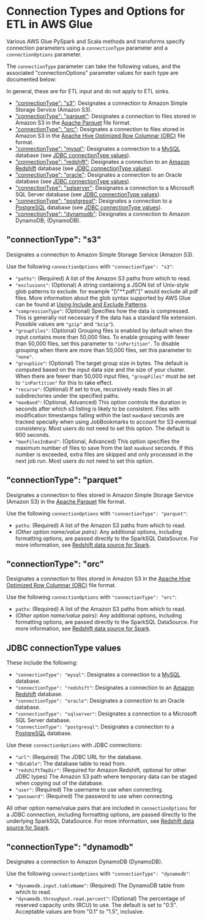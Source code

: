 # Connection Types and Options for ETL in AWS Glue<a name="aws-glue-programming-etl-connect"></a>

Various AWS Glue PySpark and Scala methods and transforms specify connection parameters using a `connectionType` parameter and a `connectionOptions` parameter\.

The `connectionType` parameter can take the following values, and the associated "connectionOptions" parameter values for each type are documented below:

In general, these are for ETL input and do not apply to ETL sinks\.
+ ["connectionType": "s3"](#aws-glue-programming-etl-connect-s3): Designates a connection to Amazon Simple Storage Service \(Amazon S3\)\.
+ ["connectionType": "parquet"](#aws-glue-programming-etl-connect-parquet): Designates a connection to files stored in Amazon S3 in the [Apache Parquet](https://parquet.apache.org/documentation/latest/) file format\.
+ ["connectionType": "orc"](#aws-glue-programming-etl-connect-orc): Designates a connection to files stored in Amazon S3 in the [Apache Hive Optimized Row Columnar \(ORC\)](https://cwiki.apache.org/confluence/display/Hive/LanguageManual+ORC) file format\.
+ ["connectionType": "mysql"](#aws-glue-programming-etl-connect-jdbc): Designates a connection to a [MySQL](https://www.mysql.com/) database \(see [JDBC connectionType values](#aws-glue-programming-etl-connect-jdbc)\)\.
+ ["connectionType": "redshift"](#aws-glue-programming-etl-connect-jdbc): Designates a connection to an [Amazon Redshift](https://aws.amazon.com/documentation/redshift/?id=docs_gateway) database \(see [JDBC connectionType values](#aws-glue-programming-etl-connect-jdbc)\)\.
+ ["connectionType": "oracle"](#aws-glue-programming-etl-connect-jdbc): Designates a connection to an Oracle database \(see [JDBC connectionType values](#aws-glue-programming-etl-connect-jdbc)\)\.
+ ["connectionType": "sqlserver"](#aws-glue-programming-etl-connect-jdbc): Designates a connection to a Microsoft SQL Server database \(see [JDBC connectionType values](#aws-glue-programming-etl-connect-jdbc)\)\.
+ ["connectionType": "postgresql"](#aws-glue-programming-etl-connect-jdbc): Designates a connection to a [PostgreSQL](https://www.postgresql.org/) database \(see [JDBC connectionType values](#aws-glue-programming-etl-connect-jdbc)\)\.
+ ["connectionType": "dynamodb"](#aws-glue-programming-etl-connect-dynamodb): Designates a connection to Amazon DynamoDB; \(DynamoDB\)\.

## "connectionType": "s3"<a name="aws-glue-programming-etl-connect-s3"></a>

Designates a connection to Amazon Simple Storage Service \(Amazon S3\)\.

Use the following `connectionOptions` with `"connectionType": "s3"`:
+ `"paths"`: \(Required\) A list of the Amazon S3 paths from which to read\.
+ `"exclusions"`: \(Optional\) A string containing a JSON list of Unix\-style glob patterns to exclude\. for example "\[\\"\*\*\.pdf\\"\]" would exclude all pdf files\. More information about the glob syntax supported by AWS Glue can be found at [Using Include and Exclude Patterns](https://docs.aws.amazon.com/glue/latest/dg/add-crawler.html#crawler-data-stores-exclude)\.
+ `"compressionType"`: \(Optional\) Specifies how the data is compressed\. This is generally not necessary if the data has a standard file extension\. Possible values are `"gzip"` and `"bzip"`\)\.
+ `"groupFiles"`: \(Optional\) Grouping files is enabled by default when the input contains more than 50,000 files\. To enable grouping with fewer than 50,000 files, set this parameter to `"inPartition"`\. To disable grouping when there are more than 50,000 files, set this parameter to `"none"`\.
+ `"groupSize"`: \(Optional\) The target group size in bytes\. The default is computed based on the input data size and the size of your cluster\. When there are fewer than 50,000 input files, `"groupFiles"` must be set to `"inPartition"` for this to take effect\.
+ `"recurse"`: \(Optional\) If set to true, recursively reads files in all subdirectories under the specified paths\.
+ `"maxBand"`: \(Optional, Advanced\) This option controls the duration in seconds after which s3 listing is likely to be consistent\. Files with modification timestamps falling within the last `maxBand` seconds are tracked specially when using JobBookmarks to account for S3 eventual consistency\. Most users do not need to set this option\. The default is 900 seconds\.
+ `"maxFilesInBand"`: \(Optional, Advanced\) This option specifies the maximum number of files to save from the last `maxBand` seconds\. If this number is exceeded, extra files are skipped and only processed in the next job run\. Most users do not need to set this option\.

## "connectionType": "parquet"<a name="aws-glue-programming-etl-connect-parquet"></a>

Designates a connection to files stored in Amazon Simple Storage Service \(Amazon S3\) in the [Apache Parquet](https://parquet.apache.org/documentation/latest/) file format\.

Use the following `connectionOptions` with `"connectionType": "parquet"`:
+ `paths`: \(Required\) A list of the Amazon S3 paths from which to read\.
+ *\(Other option name/value pairs\)*: Any additional options, including formatting options, are passed directly to the SparkSQL DataSource\. For more information, see [Redshift data source for Spark](https://github.com/databricks/spark-redshift)\.

## "connectionType": "orc"<a name="aws-glue-programming-etl-connect-orc"></a>

Designates a connection to files stored in Amazon S3 in the [Apache Hive Optimized Row Columnar \(ORC\)](https://cwiki.apache.org/confluence/display/Hive/LanguageManual+ORC) file format\.

Use the following `connectionOptions` with `"connectionType": "orc"`:
+ `paths`: \(Required\) A list of the Amazon S3 paths from which to read\.
+ *\(Other option name/value pairs\)*: Any additional options, including formatting options, are passed directly to the SparkSQL DataSource\. For more information, see [Redshift data source for Spark](https://github.com/databricks/spark-redshift)\.

## JDBC connectionType values<a name="aws-glue-programming-etl-connect-jdbc"></a>

These include the following:
+ `"connectionType": "mysql"`: Designates a connection to a [MySQL](https://www.mysql.com/) database\.
+ `"connectionType": "redshift"`: Designates a connection to an [Amazon Redshift](https://aws.amazon.com/documentation/redshift/?id=docs_gateway) database\.
+ `"connectionType": "oracle"`: Designates a connection to an Oracle database\.
+ `"connectionType": "sqlserver"`: Designates a connection to a Microsoft SQL Server database\.
+ `"connectionType": "postgresql"`: Designates a connection to a [PostgreSQL](https://www.postgresql.org/) database\.

Use these `connectionOptions` with JDBC connections:
+ `"url"`: \(Required\) The JDBC URL for the database\.
+ `"dbtable"`: The database table to read from\.
+ `"redshiftTmpDir"`: \(Required for Amazon Redshift, optional for other JDBC types\) The Amazon S3 path where temporary data can be staged when copying out of the database\.
+ `"user"`: \(Required\) The username to use when connecting\.
+ `"password"`: \(Required\) The password to use when connecting\.

All other option name/value pairs that are included in `connectionOptions` for a JDBC connection, including formatting options, are passed directly to the underlying SparkSQL DataSource\. For more information, see [Redshift data source for Spark](https://github.com/databricks/spark-redshift)\.

## "connectionType": "dynamodb"<a name="aws-glue-programming-etl-connect-dynamodb"></a>

Designates a connection to Amazon DynamoDB \(DynamoDB\)\.

Use the following `connectionOptions` with `"connectionType": "dynamodb"`:
+ `"dynamodb.input.tableName"`: \(Required\) The DynamoDB table from which to read\.
+ `"dynamodb.throughput.read.percent"`: \(Optional\) The percentage of reserved capacity units \(RCU\) to use\. The default is set to "0\.5"\. Acceptable values are from "0\.1" to "1\.5", inclusive\. 